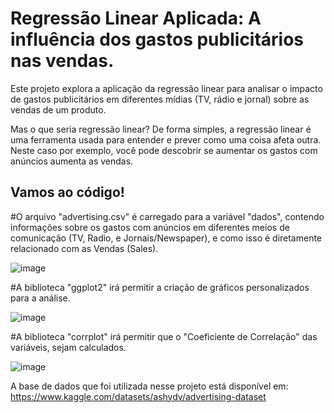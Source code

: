 # Regressão Linear Aplicada: A influência dos gastos publicitários nas vendas.

Este projeto explora a aplicação da regressão linear para analisar o impacto de gastos publicitários em diferentes mídias (TV, rádio e jornal) sobre as vendas de um produto.

Mas o que seria regressão linear? De forma simples, a regressão linear é uma ferramenta usada para entender e prever como uma coisa afeta outra. Neste caso por exemplo, você pode descobrir se aumentar os gastos com anúncios aumenta as vendas. 

Vamos ao código! 
-----------------------------------------------------------------
#O arquivo "advertising.csv" é carregado para a variável "dados", contendo informações sobre os gastos com anúncios em diferentes meios de comunicação (TV, Radio, e Jornais/Newspaper), e como isso é diretamente relacionado com as Vendas (Sales).

![image](https://github.com/user-attachments/assets/3e4f96e1-9431-4db9-924d-6ba4bea28dc3)

#A biblioteca "ggplot2" irá permitir a criação de gráficos personalizados para a análise.

![image](https://github.com/user-attachments/assets/494b1d28-f782-4fb8-bc5f-218cd74b28e6)

#A biblioteca "corrplot" irá permitir que o "Coeficiente de Correlação" das variáveis, sejam calculados.

![image](https://github.com/user-attachments/assets/fb42e743-5640-40b3-8fbf-8c35bc5e7f50)








A base de dados que foi utilizada nesse projeto está disponível em: https://www.kaggle.com/datasets/ashydv/advertising-dataset




